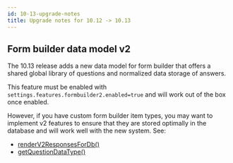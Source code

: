 ```yaml
---
id: 10-13-upgrade-notes
title: Upgrade notes for 10.12 -> 10.13
---
```


## Form builder data model v2

The 10.13 release adds a new data model for form builder that offers a shared global library of questions and normalized data storage of answers. 

This feature must be enabled with `settings.features.formbuilder2.enabled=true` and will work out of the box once enabled.

However, if you have custom form builder item types, you may want to implement v2 features to ensure that they are stored optimally in the database and will work well with the new system. See:

* [renderV2ResponsesForDb()](//devguides/formbuilder/itemtypes.html#renderv2responsesfordb)
* [getQuestionDataType()](//devguides/formbuilder/itemtypes.html#getquestiondatatype)